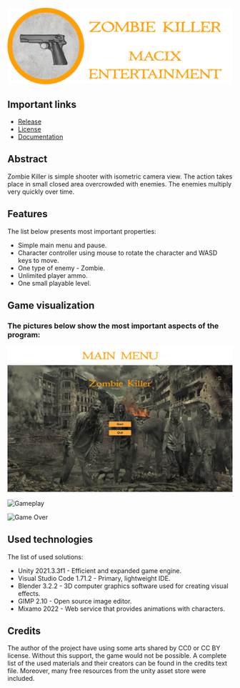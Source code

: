 ![Banner](./Media/Banner.png)

## Important links
* [Release](https://github.com/Macix97/zombie-killer/releases)
* [License](https://github.com/Macix97/zombie-killer/blob/main/LICENSE.txt)
* [Documentation](https://github.com/Macix97/zombie-killer/tree/main/Docs/ZombieKillerV1.0.pdf)

## Abstract

Zombie Killer is simple shooter with isometric camera view. The action takes place in small closed area overcrowded with enemies. The enemies multiply very quickly over time.

## Features

The list below presents most important properties:
* Simple main menu and pause.
* Character controller using mouse to rotate the character and WASD keys to move.
* One type of enemy - Zombie.
* Unlimited player ammo.
* One small playable level.

## Game visualization

### The pictures below show the most important aspects of the program:

![Main Menu](./Media/MainMenu.png)

![Gameplay](./Media/Gameplay.png)

![Game Over](./Media/GameOver.png)

## Used technologies

The list of used solutions:
* Unity 2021.3.3f1 - Efficient and expanded game engine.
* Visual Studio Code 1.71.2 - Primary, lightweight IDE.
* Blender 3.2.2 - 3D computer graphics software used for creating visual effects.
* GIMP 2.10 - Open source image editor.
* Mixamo 2022 - Web service that provides animations with characters.

## Credits

The author of the project have using some arts shared by CC0 or CC BY license. Without this support, the game would not be possible. A complete list of the used materials and their creators can be found in the credits text file. Moreover, many free resources from the unity asset store were included.